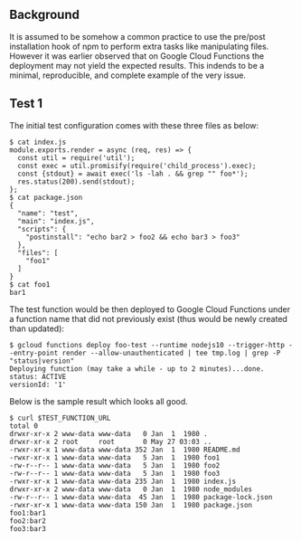 ## Background

It is assumed to be somehow a common practice to use the pre/post installation hook of npm to perform extra tasks like manipulating files.
However it was earlier observed that on Google Cloud Functions the deployment may not yield the expected results.
This indends to be a minimal, reproducible, and complete example of the very issue.


## Test 1

The initial test configuration comes with these three files as below:

```
$ cat index.js 
module.exports.render = async (req, res) => {
  const util = require('util');
  const exec = util.promisify(require('child_process').exec);
  const {stdout} = await exec('ls -lah . && grep "" foo*');
  res.status(200).send(stdout);
};
$ cat package.json 
{
  "name": "test",
  "main": "index.js",
  "scripts": {
    "postinstall": "echo bar2 > foo2 && echo bar3 > foo3"
  },
  "files": [
    "foo1"
  ]
}
$ cat foo1 
bar1
```

The test function would be then deployed to Google Cloud Functions under a function name that did not previously exist (thus would be newly created than updated):

```
$ gcloud functions deploy foo-test --runtime nodejs10 --trigger-http --entry-point render --allow-unauthenticated | tee tmp.log | grep -P "status|version"
Deploying function (may take a while - up to 2 minutes)...done.
status: ACTIVE
versionId: '1'
```

Below is the sample result which looks all good.
```
$ curl $TEST_FUNCTION_URL
total 0
drwxr-xr-x 2 www-data www-data   0 Jan  1  1980 .
drwxr-xr-x 2 root     root       0 May 27 03:03 ..
-rwxr-xr-x 1 www-data www-data 352 Jan  1  1980 README.md
-rwxr-xr-x 1 www-data www-data   5 Jan  1  1980 foo1
-rw-r--r-- 1 www-data www-data   5 Jan  1  1980 foo2
-rw-r--r-- 1 www-data www-data   5 Jan  1  1980 foo3
-rwxr-xr-x 1 www-data www-data 235 Jan  1  1980 index.js
drwxr-xr-x 2 www-data www-data   0 Jan  1  1980 node_modules
-rw-r--r-- 1 www-data www-data  45 Jan  1  1980 package-lock.json
-rwxr-xr-x 1 www-data www-data 150 Jan  1  1980 package.json
foo1:bar1
foo2:bar2
foo3:bar3
```
